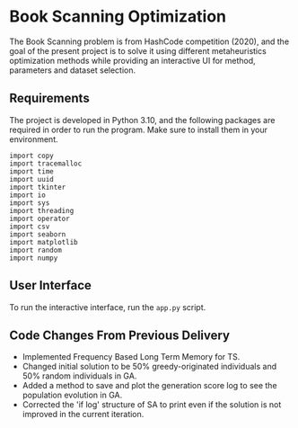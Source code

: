 # Book Scanning Optimization

The Book Scanning problem is from HashCode competition (2020), and the goal of the present project is to solve it using different metaheuristics optimization methods while providing an interactive UI for method, parameters and dataset selection.

## Requirements
The project is developed in Python 3.10, and the following packages are required in order to run the program. Make sure to install them in your environment.

```
import copy
import tracemalloc
import time
import uuid
import tkinter
import io
import sys
import threading
import operator
import csv
import seaborn
import matplotlib
import random
import numpy
```

## User Interface
To run the interactive interface, run the ```app.py``` script.

## Code Changes From Previous Delivery
- Implemented Frequency Based Long Term Memory for TS.
- Changed initial solution to be 50% greedy-originated individuals and 50% random individuals in GA.
- Added a method to save and plot the generation score log to see the population evolution in GA.
- Corrected the 'if log' structure of SA to print even if the solution is not improved in the current iteration.
